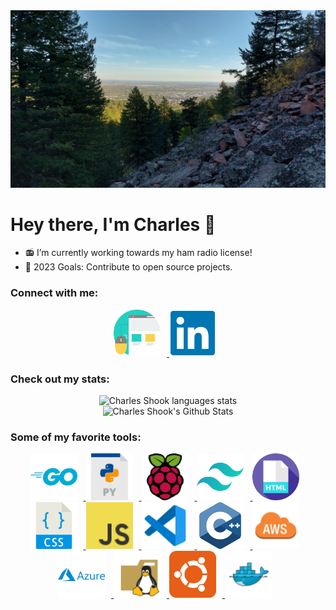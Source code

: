 <img alt="Mountains" src="./assets/images/banner.jpeg"/>

# Hey there, I'm Charles 👋
- 📻 I’m currently working towards my ham radio license!
- 🥅 2023 Goals: Contribute to open source projects.

### Connect with me:

<div align="center">
    <a href="https://charlesshook.com" target="_blank" rel="noreferrer">
        <img  alt="Charles Shook personal website" height="75px" style="padding-right:10px;" src="./assets/icons/website.svg"/>
    </a>
    <a href="https://linkedin.com/in/charlesshook" target="_blank" rel="noreferrer">
        <img  alt="Charles Shook Linkedin" height="75px" style="padding-right:10px;" src="./assets/icons/linkedin.svg"/>
    </a>
</div>

### Check out my stats:

<div align="center">
    <img alt="Charles Shook languages stats" src="https://github-readme-stats.vercel.app/api/top-langs/?username=charlesshook&layout=compact&theme=prussian&hide_border=true&custom_title=My Top Languages" /> 
    <br>
    <img alt="Charles Shook's Github Stats" src="https://github-readme-stats.vercel.app/api?username=charlesshook&show_icons=true&hide_border=true&count_private=true&theme=prussian&custom_title=My Github Stats" />
</div>

### Some of my favorite tools:
<div align="center">
    <a href="https://go.dev/" target="_blank" rel="noreferrer">
        <img  alt="Golang Icon" height="75px" style="padding-right:10px;" src="./assets/icons/golang.svg"/>
    </a>
    <a href="https://www.python.org/" target="_blank" rel="noreferrer">
        <img  alt="Python Icon" height="75px" style="padding-right:10px;" src="./assets/icons/python.svg"/>
    </a>
    <a href="https://www.raspberrypi.com/" target="_blank" rel="noreferrer">
        <img  alt="Raspberry Pi Icon" height="75px" style="padding-right:10px;" src="./assets/icons/raspberry_pi.svg"/>
    </a>
    <a href="https://tailwindcss.com/" target="_blank" rel="noreferrer">
        <img  alt="TailwindCSS Icon" height="75px" style="padding-right:10px;" src="./assets/icons/tailwindcss.svg"/>
    </a>
    <a href="https://developer.mozilla.org/en-US/docs/Web/HTML" target="_blank" rel="noreferrer">
        <img  alt="HTML Icon" height="75px" style="padding-right:10px;" src="./assets/icons/html.svg"/>
    </a>
    <a href="https://developer.mozilla.org/en-US/docs/Learn/CSS/First_steps/What_is_CSS" target="_blank" rel="noreferrer">
        <img  alt="CSS Icon" height="75px" style="padding-right:10px;" src="./assets/icons/css.svg"/>
    </a>
    <a href="https://developer.mozilla.org/en-US/docs/Learn/JavaScript/First_steps/What_is_JavaScript" target="_blank" rel="noreferrer">
        <img  alt="Javascript Icon" height="75px" style="padding-right:10px;" src="./assets/icons/javascript.svg"/>
    </a>
    <a href="https://code.visualstudio.com/" target="_blank" rel="noreferrer">
        <img  alt="VS Code Icon" height="75px" style="padding-right:10px;" src="./assets/icons/vscode.svg"/>
    </a>
        <a href="" target="_blank" rel="noreferrer">
        <img  alt="C++ Icon" height="75px" style="padding-right:10px;" src="./assets/icons/c++.svg"/>
    </a>
        </a>
        <a href="" target="_blank" rel="noreferrer">
        <img  alt="AWS Icon" height="75px" style="padding-right:10px;" src="./assets/icons/aws.svg"/>
    </a>
        </a>
        <a href="" target="_blank" rel="noreferrer">
        <img  alt="Azure Icon" height="75px" style="padding-right:10px;" src="./assets/icons/azure.svg"/>
    </a>
        </a>
        <a href="" target="_blank" rel="noreferrer">
        <img  alt="Linux Icon" height="75px" style="padding-right:10px;" src="./assets/icons/linux.svg"/>
    </a>
        </a>
        <a href="" target="_blank" rel="noreferrer">
        <img  alt="Ubuntu Icon" height="75px" style="padding-right:10px;" src="./assets/icons/ubuntu.svg"/>
    </a>
        </a>
        <a href="" target="_blank" rel="noreferrer">
        <img  alt="Docker Icon" height="75px" style="padding-right:10px;" src="./assets/icons/docker.svg"/>
    </a>
</div>
